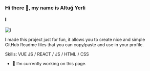 ### Hi there 👋, my name is Altuğ Yerli
#### I
![I](https://cdn.gencraft.com/prod/user/506e93b7-f26b-4d0c-a1fc-b8c8dc4fd271/fae762b0-e4dc-4b92-9f3d-1a88163f8ef5/image/image1_0.jpg?Expires=1741979778&Signature=K7cNEZIyiZZbZTjDKlt5bJbDnsWz7OM6~zfAoEW2vKDyBGB79Ncr-NmmP1zG7JoCHW5AxlNrcvyUe4gofluHfsiYLw0mrXdWoYjT-Uz5~HdMZn53lRv6obn924XHKrgsXlyWcwCOhn5~gpnbvLT0PVx1-Wj1jZbU2i6KunovZO9h5va0Rdyw-IsmjE2ES6Cugmx5xunt1Cf~6xbQrwfj1JcnnBta33pgoLN4AQ-wTdCXgMZustdhtrqg1umyUKYiTHp7o1xwDyxKuLvmFmh8pXq9bEpSvJHhcBuOjLp0aDsFDlAmc97-iSICuob8npXEJNQ1Ic~hnKquB81CMA8c0Q__&Key-Pair-Id=K3RDDB1TZ8BHT8)

I made this project just for fun, it allows you to create nice and simple GitHub Readme files that you can copy/paste and use in your profile.

Skills: VUE JS / REACT / JS / HTML / CSS

- 🔭 I’m currently working on this page. 




